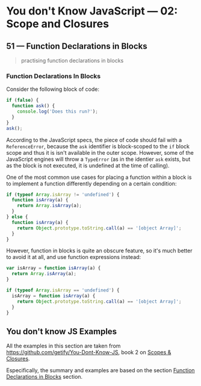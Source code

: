 # You don't Know JavaScript &mdash; 02: Scope and Closures
## 51 &mdash; Function Declarations in Blocks
> practising function declarations in blocks

### Function Declarations In Blocks
Consider the following block of code:

```javascript
if (false) {
  function ask() {
    console.log('Does this run?');
  }
}
ask();
```
According to the JavaScript specs, the piece of code should fail with a `ReferenceError`, because the `ask` identifier is block-scoped to the `if` block scope and thus it is isn't available in the outer scope. However, some of the JavaScript engines will throw a `TypeError` (as in the identier `ask` exists, but as the block is not executed, it is undefined at the time of calling).

One of the most common use cases for placing a function within a block is to implement a function differently depending on a certain condition:

```javascript
if (typeof Array.isArray != 'undefined') {
  function isArray(a) {
    return Array.isArray(a);
  }
} else {
  function isArray(a) {
    return Object.prototype.toString.call(a) == '[object Array]'; 
  }
}
```

However, function in blocks is quite an obscure feature, so it's much better to avoid it at all, and use function expressions instead:

```javascript
var isArray = function isArray(a) {
  return Array.isArray(a);
}

if (typeof Array.isArray == 'undefined') {
  isArray = function isArray(a) {
    return Object.prototype.toString.call(a) == '[object Array]';
  }
}
```


## You don't know JS Examples
All the examples in this section are taken from https://github.com/getify/You-Dont-Know-JS, book 2 on [Scopes & Closures](https://github.com/getify/You-Dont-Know-JS/tree/2nd-ed/scope-closures).

Especifically, the summary and examples are based on the section [Function Declarations in Blocks](https://github.com/getify/You-Dont-Know-JS/blob/2nd-ed/scope-closures/ch6.md#function-declarations-in-blocks-fib) section.
